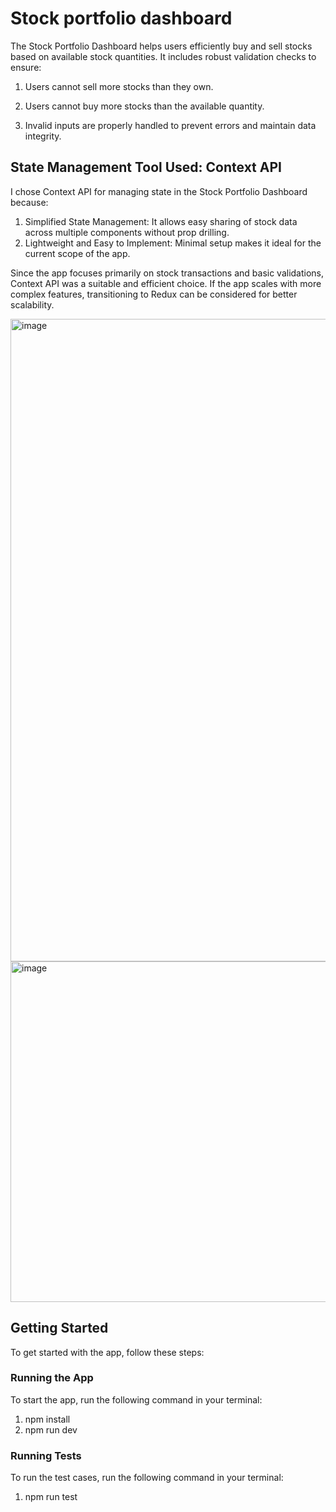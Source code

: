 # Stock portfolio dashboard
The Stock Portfolio Dashboard helps users efficiently buy and sell stocks based on available stock quantities. It includes robust validation checks to ensure:

1. Users cannot sell more stocks than they own.

2. Users cannot buy more stocks than the available quantity.

3. Invalid inputs are properly handled to prevent errors and maintain data integrity.

## State Management Tool Used: Context API
I chose Context API for managing state in the Stock Portfolio Dashboard because:

1. Simplified State Management: It allows easy sharing of stock data across multiple components without prop drilling.
2. Lightweight and Easy to Implement: Minimal setup makes it ideal for the current scope of the app.

Since the app focuses primarily on stock transactions and basic validations, Context API was a suitable and efficient choice. If the app scales with more complex features, transitioning to Redux can be considered for better scalability.

<img width="1028" alt="image" src="https://github.com/user-attachments/assets/00f73ed4-c454-4f52-9afe-8c98e9340814" />

<img width="545" alt="image" src="https://github.com/user-attachments/assets/38a5b875-48c6-4f25-8577-5c2231fbba1f" />


## Getting Started

To get started with the app, follow these steps:

### Running the App

To start the app, run the following command in your terminal:

1. npm install
2. npm run dev

### Running Tests

To run the test cases, run the following command in your terminal:

1. npm run test

